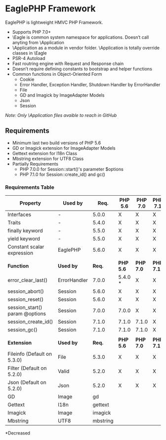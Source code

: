 # EaglePHP Framework

EaglePHP is lightweight HMVC PHP Framework.

 * Supports PHP 7.0+
 * \Eagle is common system namespace for applications. Doesn’t call anyting from \Application
 * \Application as a module in vendor folder. \Application is totally override classes in \Eagle
 * PSR-4 Autoload
 * Fast routring engine with Request and Response chain
 * Doesn’t require defining constants to bootstrap and helper functions
 * Common functions in Object-Oriented Form
   * Cookie
   * Error Handler, Exception Handler, Shutdown Handler by ErrorHandler
   * File
   * GD and Imagick by ImageAdapter Models
   * Json
   * Session


 *Note: Only \Application files avaible to reach in GitHub*

## Requirements

 * Minimum last two build versions of PHP 5.6
 * GD or Imagick extension for ImageAdapter Models
 * Gettext extension for I18n Class
 * Mbstring extension for UTF8 Class
 * Partially Requirements
   * PHP 7.0.0 for Session::start()'s parameter $options
   * PHP 7.1.0 for Session::create_id() and gc()

### Requirements Table

| **Property**                   | **Used by**  | **Req.** | **PHP 5.6** | **PHP 7.0** | **PHP 7.1** |
|--------------------------------|--------------|----------|-------------|-------------|-------------|
| Interfaces                     | -            | 5.0.0    | X           | X           | X           |
| Traits                         | -            | 5.4.0    | X           | X           | X           |
| finally keyword                | -            | 5.5.0    | X           | X           | X           |
| yield keyword                  | -            | 5.5.0    | X           | X           | X           |
| Constant scalar expression     | EaglePHP     | 5.6.0    | X           | X           | X           |
|                                |              |          |             |             |             |
| **Function**                   | **Used by**  | **Req.** | **PHP 5.6** | **PHP 7.0** | **PHP 7.1** |
| error_clear_last()             | ErrorHandler | 7.0.0    | 5.4.0 *     | X           | X           |
| session_abort()                | Session      | 5.6.0    | X           | X           | X           |
| session_reset()                | Session      | 5.6.0    | X           | X           | X           |
| session_start() param @options | Session      | 7.0.0    | 7.0.0       | X           | X           |
| session_create_id()            | Session      | 7.1.0    | 7.1.0       | 7.1.0       | X           |
| session_gc()                   | Session      | 7.1.0    | 7.1.0       | 7.1.0       | X           |
|                                |              |          |             |             |             |
| **Extension**                  | **Used by**  | **Req.** | **PHP 5.6** | **PHP 7.0** | **PHP 7.1** |
| Fileinfo (Default on 5.3.0)    | File         | 5.3.0    | X           | X           | X           |
| Filter (Default on 5.2.0)      | Valid        | 5.2.0    | X           | X           | X           |
| Json (Default on 5.2.0)        | Json         | 5.2.0    | X           | X           | X           |
| GD                             | Image        | gd       |             |             |             |
| Gettext                        | I18n         | gettext  |             |             |             |
| Imagick                        | Image        | imagick  |             |             |             |
| Mbstring                       | UTF8         | mbstring |             |             |             |

*Decreased
